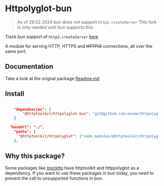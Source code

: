 # Httpolyglot-bun

> As of 29.02.2024 bun does not support `http2.createServer` This fork is only needed until bun supports this.

Track bun support of `http2.createServer` [here](https://github.com/oven-sh/bun/issues/8823)

A module for serving HTTP, HTTPS and ~~HTTP/2~~ connections, all over the same port.

## Documentation

Take a look at the orignal package [Readme.md](https://github.com/httptoolkit/httpolyglot)

## Install
```json package.json

    "dependencies": {
        "@httptoolkit/httpolyglot-bun": "git@github.com:esome/httpolyglot-bun.git"
    }
```

```json tsconfig.json
  "baseUrl": "./",
    "paths": {
      "@httptoolkit/httpolyglot": ["node_modules/@httptoolkit/httpolyglot-bun/src/index"]
    },       
```


## Why this package?

Some packages like [mockttp](https://github.com/httptoolkit/mockttp) have httptoolkit and httppolyglot as a dependency. If you want to use these packages in bun today, you need to prevent the call to unsupported functions in bun.
